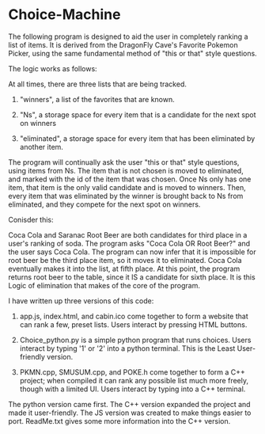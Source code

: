 # Choice-Machine


The following program is designed to aid the user in completely ranking a list of items.
It is derived from the DragonFly Cave's Favorite Pokemon Picker, using the same fundamental method of "this or that" style questions.


The logic works as follows:


At all times, there are three lists that are being tracked.

1. "winners", a list of the favorites that are known.

2. "Ns", a storage space for every item that is a candidate for the next spot on winners

3. "eliminated", a storage space for every item that has been eliminated by another item.



The program will continually ask the user "this or that" style questions, using items from Ns. The item that is not chosen is moved to eliminated, and marked with the id of the item that was chosen. Once Ns only has one item, that item is the only valid candidate and is moved to winners. Then, every item that was eliminated by the winner is brought back to Ns from eliminated, and they compete for the next spot on winners.



Conisder this:

Coca Cola and Saranac Root Beer are both candidates for third place in a user's ranking of soda. The program asks "Coca Cola OR Root Beer?" and the user says Coca Cola. The program can now infer that it is impossible for root beer be the third place item, so it moves it to eliminated. Coca Cola eventually makes it into the list, at fifth place. At this point, the program returns root beer to the table, since it IS a candidate for sixth place. It is this Logic of elimination that makes of the core of the program.



I have written up three versions of this code:

1. app.js, index.html, and cabin.ico come together to form a website that can rank a few, preset lists. Users interact by pressing HTML buttons.

2. Choice_python.py is a simple python program that runs choices. Users interact by typing '1' or '2' into a python terminal. This is the Least User-friendly version.

3. PKMN.cpp, SMUSUM.cpp, and POKE.h come together to form a C++ project; when compiled it can rank any possible list much more freely, though with a limited UI. Users interact by typing into a C++ terminal.


The python version came first. The C++ version expanded the project and made it user-friendly. The JS version was created to make things easier to port. ReadMe.txt gives some more information into the C++ version.




